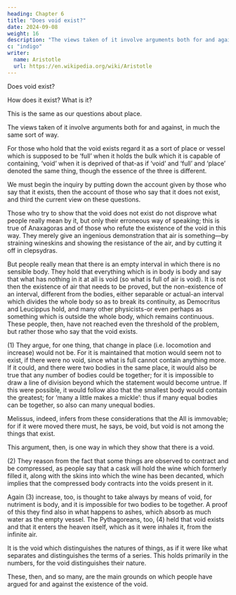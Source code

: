 ```yaml
---
heading: Chapter 6
title: "Does void exist?"
date: 2024-09-08
weight: 16
description: "The views taken of it involve arguments both for and against, in much the same sort of way"
c: "indigo"
writer:
  name: Aristotle 
  url: https://en.wikipedia.org/wiki/Aristotle
---
```



Does void exist? 

How does it exist? What is it? 

This is the same as our questions about place.

The views taken of it involve arguments both for and against, in much the same sort of way. 

For those who hold that the void exists regard it as a sort of place or vessel
which is supposed to be ‘full’ when it holds the bulk which it is capable of containing,
‘void’ when it is deprived of that-as if ‘void’ and ‘full’ and ‘place’ denoted the same
thing, though the essence of the three is different.

We must begin the inquiry by putting down the account given by those who say that it
exists, then the account of those who say that it does not exist, and third the current view
on these questions.

Those who try to show that the void does not exist do not disprove what people really
mean by it, but only their erroneous way of speaking; this is true of Anaxagoras and of
those who refute the existence of the void in this way. They merely give an ingenious
demonstration that air is something—by straining wineskins and showing the resistance
of the air, and by cutting it off in clepsydras.

But people really mean that there is an empty interval in which there is no sensible
body. They hold that everything which is in body is body and say that what has nothing
in it at all is void (so what is full of air is void). It is not then the existence of air that
needs to be proved, but the non-existence of an interval, different from the bodies, either
separable or actual-an interval which divides the whole body so as to break its
continuity, as Democritus and Leucippus hold, and many other physicists-or even
perhaps as something which is outside the whole body, which remains continuous.
These people, then, have not reached even the threshold of the problem, but rather those
who say that the void exists.

(1) They argue, for one thing, that change in place (i.e. locomotion and increase) would
not be. For it is maintained that motion would seem not to exist, if there were no void,
since what is full cannot contain anything more. If it could, and there were two bodies in
the same place, it would also be true that any number of bodies could be together; for it
is impossible to draw a line of division beyond which the statement would become
untrue. If this were possible, it would follow also that the smallest body would contain
the greatest; for ‘many a little makes a mickle’: thus if many equal bodies can be
together, so also can many unequal bodies.

Melissus, indeed, infers from these considerations that the All is immovable; for if it
were moved there must, he says, be void, but void is not among the things that exist.

This argument, then, is one way in which they show that there is a void.

(2) They reason from the fact that some things are observed to contract and be
compressed, as people say that a cask will hold the wine which formerly filled
it, along with the skins into which the wine has been decanted, which implies that the
compressed body contracts into the voids present in it.

Again (3) increase, too, is thought to take always by means of void, for nutriment is
body, and it is impossible for two bodies to be together. A proof of this they find also in
what happens to ashes, which absorb as much water as the empty vessel.
The Pythagoreans, too, (4) held that void exists and that it enters the heaven itself,
which as it were inhales it, from the infinite air. 

It is the void which distinguishes the natures of things, as if it were like what separates and distinguishes the terms of a series. This holds primarily in the numbers, for the void distinguishes their
nature.

These, then, and so many, are the main grounds on which people have argued for and
against the existence of the void.
